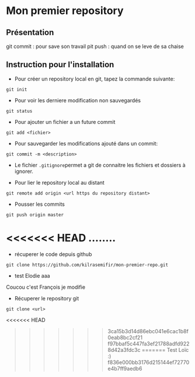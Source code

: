 # Mon premier repository

## Présentation
git commit : pour save son travail
pit push : quand on se leve de sa chaise

## Instruction pour l'installation
* Pour créer un repository local en git, tapez la commande suivante:
```shell
git init
```

* Pour voir les derniere modification non sauvegardés
```shell
git status
```

* Pour ajouter un fichier a un future commit
```shell
git add <fichier>
```

* Pour sauvegarder les modifications ajouté dans un commit:
```shell
git commit -m <description>
```

* Le fichier `.gitignore`permet a git de connaitre les fichiers et dossiers à ignorer.

* Pour lier le repository local au distant
```shell
git remote add origin <url https du repository distant>
```

* Pousser les commits
```shell
git push origin master
```
<<<<<<< HEAD
........
=======


* récuperer le code depuis github
```shell
git clone https://github.com/kilrasemifir/mon-premier-repo.git
```

* test Elodie
aaa


Coucou c'est François je modifie

* Récuperer le repository git
```shell
git clone <url>
```
<<<<<<< HEAD
>>>>>>> 3ca15b3d14d86ebc041e6cac1b8f0eab8bc2cf21
>>>>>>> f97bbaf5c447fa3ef21788adfd9228d42a3fdc3c
=======
Test Loïc :)
>>>>>>> f836e000bb3176d215144ef72770e4b7ff9aedb6
